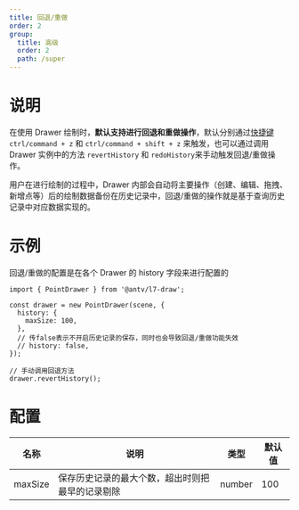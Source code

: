 ```yaml
---
title: 回退/重做
order: 2
group:
  title: 高级
  order: 2
  path: /super
---
```


# 说明

在使用 Drawer 绘制时，**默认支持进行回退和重做操作**，默认分别通过[快捷键](/docs/super/keyboard) `ctrl/command + z` 和 `ctrl/command + shift + z` 来触发，也可以通过调用 Drawer 实例中的方法 `revertHistory` 和 `redoHistory`来手动触发回退/重做操作。

用户在进行绘制的过程中，Drawer 内部会自动将主要操作（创建、编辑、拖拽、新增点等）后的绘制数据备份在历史记录中，回退/重做的操作就是基于查询历史记录中对应数据实现的。

# 示例

回退/重做的配置是在各个 Drawer 的 history 字段来进行配置的

```tsx | pure
import { PointDrawer } from '@antv/l7-draw';

const drawer = new PointDrawer(scene, {
  history: {
    maxSize: 100,
  },
  // 传false表示不开启历史记录的保存，同时也会导致回退/重做功能失效
  // history: false,
});

// 手动调用回退方法
drawer.revertHistory();
```

# 配置

| 名称    | 说明                                             | 类型   | 默认值 |
| ------- | ------------------------------------------------ | ------ | ------ |
| maxSize | 保存历史记录的最大个数，超出时则把最早的记录剔除 | number | 100    |
